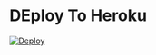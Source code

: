 # DEploy To Heroku
[![Deploy](https://www.herokucdn.com/deploy/button.svg)](https://heroku.com/deploy?template=https://github.com/Carlos55150233/enlaces-directos-4)

